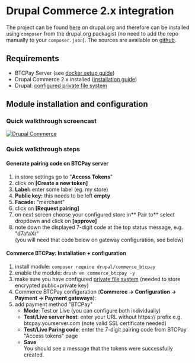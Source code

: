 # Drupal Commerce 2.x integration

The project can be found [here](https://drupal.org/project/commerce_btcpay) on drupal.org and therefore can be installed using `composer` from the drupal.org packagist (no need to add the repo manually to your `composer.json`). The sources are available on [github](https://github.com/btcpayserver/commerce_btcpay).

## Requirements

* BTCPay Server (see [docker setup guide](https://github.com/btcpayserver/btcpayserver-docker))
* Drupal Commerce 2.x installed ([installation guide](https://docs.drupalcommerce.org/commerce2/developer-guide/install-update/installation))  
* Drupal: [configured private file system](https://www.drupal.org/docs/8/core/modules/file/overview#content-accessing-private-files)

## Module installation and configuration

### Quick walkthrough screencast

[![Drupal Commerce](https://img.youtube.com/vi/XBZwyC2v48s/mqdefault.jpg)](https://youtu.be/XBZwyC2v48s "BTCPay - Drupal Commerce 2.x quick walkthrough")

### Quick walkthrough steps

#### Generate pairing code on BTCPay server

1.  in store settings go to "**Access Tokens**"
2.  click on **[Create a new token]**
3.  **Label:** enter some label (eg. my store)
4.  **Public key:** this needs to be left **empty**
5.  **Facade:** "merchant"
6.  click on **[Request pairing]**
7.  on next screen choose your configured store in** Pair to** select dropdown and click on **[approve]**
8.  note down the displayed 7-digit code at the top status message, e.g. "d7afaXr"   
 (you will need that code below on gateway configuration, see below)

#### Commerce BTCPay: Installation + configuration

1.  install module: `composer require drupal/commerce_btcpay`
2.  enable the module: `drush en commerce_btcpay -y`
3.  make sure you have configured [private file system](https://www.drupal.org/docs/8/core/modules/file/overview#content-accessing-private-files) (needed to store encrypted public+private key)
4.  Commerce BTCPay configuration (**Commerce -> Configuration -> Payment -> Payment gateways**): 
5.  add payment method "BTCPay"
    * **Mode**: Test or Live (you can configure both individually)
    * **Test/Live server host**: enter your URL without https:// prefix e.g. btcpay.yourserver.com (note valid SSL certificate needed)
    * **Test/Live Paring code**: enter the 7-digit pairing code from BTCPay "Access tokens" page
    * **Save**  
      You should see a message that the tokens were successfully created.
